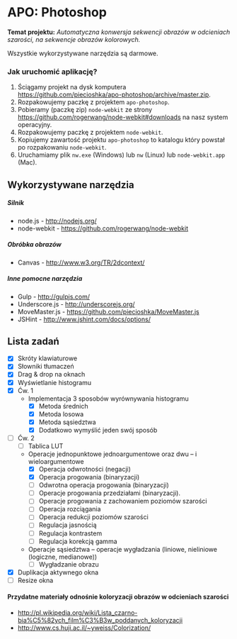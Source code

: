 # APO: Photoshop

**Temat projektu:** _Automatyczna konwersja sekwencji obrazów w odcieniach szarości, na sekwencje obrazów kolorowych._

Wszystkie wykorzystywane narzędzia są darmowe.

### Jak uruchomić aplikację?

1. Ściągamy projekt na dysk komputera https://github.com/piecioshka/apo-photoshop/archive/master.zip.
2. Rozpakowujemy paczkę z projektem `apo-photoshop`.
3. Pobieramy (paczkę zip) `node-webkit` ze strony https://github.com/rogerwang/node-webkit#downloads na nasz system operacyjny.
4. Rozpakowujemy paczkę z projektem `node-webkit`.
5. Kopiujemy zawartość projektu `apo-photoshop` to katalogu który powstał po rozpakowaniu `node-webkit`.
6. Uruchamiamy plik `nw.exe` (Windows) lub `nw` (Linux) lub `node-webkit.app` (Mac).

## Wykorzystywane narzędzia

##### Silnik

- node.js - http://nodejs.org/
- node-webkit - https://github.com/rogerwang/node-webkit

##### Obróbka obrazów

- Canvas - http://www.w3.org/TR/2dcontext/

##### Inne pomocne narzędzia

- Gulp - http://gulpjs.com/
- Underscore.js - http://underscorejs.org/
- MoveMaster.js - https://github.com/piecioshka/MoveMaster.js
- JSHint - http://www.jshint.com/docs/options/

## Lista zadań

- [x] Skróty klawiaturowe
- [x] Słowniki tłumaczeń
- [x] Drag & drop na oknach
- [x] Wyświetlanie histogramu
- [x] Ćw. 1
    - Implementacja 3 sposobów wyrównywania histogramu
        - [x] Metoda średnich
        - [x] Metoda losowa
        - [x] Metoda sąsiedztwa
        - [x] Dodatkowo wymyślić jeden swój sposób
- [ ] Ćw. 2
    - [ ] Tablica LUT
    - Operacje jednopunktowe jednoargumentowe oraz dwu – i wieloargumentowe
        - [x] Operacja odwrotności (negacji)
        - [x] Operacja progowania (binaryzacji)
        - [ ] Odwrotna operacja progowania (binaryzacji)
        - [ ] Operacje progowania przedziałami (binaryzacji).
        - [ ] Operacje progowania z zachowaniem poziomów szarości
        - [ ] Operacja rozciągania
        - [ ] Operacja redukcji poziomów szarości
        - [ ] Regulacja jasnością
        - [ ] Regulacja kontrastem
        - [ ] Regulacja korekcją gamma
    - Operacje sąsiedztwa – operacje wygładzania (liniowe, nieliniowe (logiczne, medianowe))
        - [ ] Wygładzanie obrazu
- [x] Duplikacja aktywnego okna
- [ ] Resize okna

#### Przydatne materiały odnośnie koloryzacji obrazów w odcieniach szarości

- http://pl.wikipedia.org/wiki/Lista_czarno-bia%C5%82ych_film%C3%B3w_poddanych_koloryzacji
- http://www.cs.huji.ac.il/~yweiss/Colorization/

